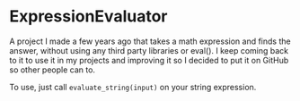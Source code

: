 # ExpressionEvaluator

A project I made a few years ago that takes a math expression and finds the answer, without using any third party libraries or eval().
I keep coming back to it to use it in my projects and improving it so I decided to put it on GitHub so other people can to.

To use, just call `evaluate_string(input)` on your string expression.
